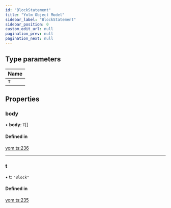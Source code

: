 ```yaml
---
id: "BlockStatement"
title: "Yolm Object Model"
sidebar_label: "BlockStatement"
sidebar_position: 0
custom_edit_url: null
pagination_prev: null
pagination_next: null
---
```


## Type parameters

| Name |
| :------ |
| `T` |

## Properties

### body

• **body**: `T`[]

#### Defined in

[yom.ts:236](https://github.com/yolmio/boost/blob/964b449/src/yom.ts#L236)

___

### t

• **t**: ``"Block"``

#### Defined in

[yom.ts:235](https://github.com/yolmio/boost/blob/964b449/src/yom.ts#L235)
